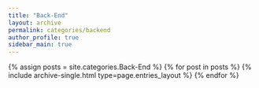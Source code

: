 ```yaml
---
title: "Back-End"
layout: archive
permalink: categories/backend
author_profile: true
sidebar_main: true
---
```



{% assign posts = site.categories.Back-End %}
{% for post in posts %} {% include archive-single.html type=page.entries_layout %} {% endfor %}